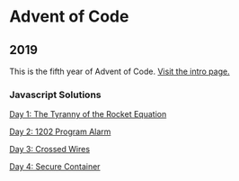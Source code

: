 # Advent of Code

## 2019
This is the fifth year of Advent of Code. [Visit the intro page.](https://adventofcode.com/2019)

### Javascript Solutions

[Day 1: The Tyranny of the Rocket Equation](https://github.com/DavidPesta/AdventOfCode/tree/main/javascript/2019/01-The-Tyranny-of-the-Rocket-Equation)

[Day 2: 1202 Program Alarm](https://github.com/DavidPesta/AdventOfCode/tree/main/javascript/2019/02-1202-Program-Alarm)

[Day 3: Crossed Wires](https://github.com/DavidPesta/AdventOfCode/tree/main/javascript/2019/03-Crossed-Wires)

[Day 4: Secure Container](https://github.com/DavidPesta/AdventOfCode/tree/main/javascript/2019/04-Secure-Container)